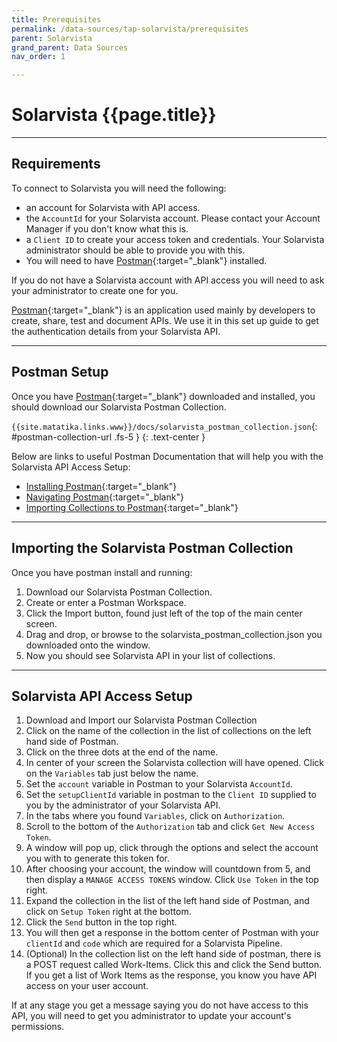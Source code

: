 ```yaml
---
title: Prerequisites
permalink: /data-sources/tap-solarvista/prerequisites
parent: Solarvista
grand_parent: Data Sources
nav_order: 1

---
```


# Solarvista {{page.title}}

---

## Requirements

To connect to Solarvista you will need the following:
 - an account for Solarvista with API access.
 - the `AccountId` for your Solarvista account.  Please contact your Account Manager if you don't know what this is.
 - a `Client ID` to create your access token and credentials. Your Solarvista administrator should be able to provide you with this.
 - You will need to have [Postman](https://www.postman.com/){:target="_blank"} installed.

If you do not have a Solarvista account with API access you will need to ask your administrator to create one for you.

[Postman](https://www.postman.com/){:target="_blank"} is an application used mainly by developers to create, share, test and document APIs. We use it in this set up guide to get the authentication details from your Solarvista API.

---

## Postman Setup

Once you have [Postman](https://www.postman.com/){:target="_blank"} downloaded and installed, you should download our Solarvista Postman Collection.

`{{site.matatika.links.www}}/docs/solarvista_postman_collection.json`{: #postman-collection-url .fs-5 }
{: .text-center }

Below are links to useful Postman Documentation that will help you with the Solarvista API Access Setup:
- [Installing Postman](https://learning.postman.com/docs/getting-started/installation-and-updates/){:target="_blank"}
- [Navigating Postman](https://learning.postman.com/docs/getting-started/navigating-postman/){:target="_blank"}
- [Importing Collections to Postman](https://learning.postman.com/docs/getting-started/importing-and-exporting-data/){:target="_blank"}

---

## Importing the Solarvista Postman Collection

Once you have postman install and running:

1. Download our Solarvista Postman Collection.
2. Create or enter a Postman Workspace.
3. Click the Import button, found just left of the top of the main center screen.
4. Drag and drop, or browse to the solarvista_postman_collection.json you downloaded onto the window.
5. Now you should see Solarvista API in your list of collections.

---

## Solarvista API Access Setup

1. Download and Import our Solarvista Postman Collection
1. Click on the name of the collection in the list of collections on the left hand side of Postman.
2. Click on the three dots at the end of the name.
3. In center of your screen the Solarvista collection will have opened. Click on the `Variables` tab just below the name.
4. Set the `account` variable in Postman to your Solarvista `AccountId`.
5. Set the `setupClientId` variable in postman to the `Client ID` supplied to you by the administrator of your Solarvista API.
6. In the tabs where you found `Variables`, click on `Authorization`.
7. Scroll to the bottom of the `Authorization` tab and click `Get New Access Token`.
8. A window will pop up, click through the options and select the account you with to generate this token for.
9. After choosing your account, the window will countdown from 5, and then display a `MANAGE ACCESS TOKENS` window. Click `Use Token` in the top right.
10. Expand the collection in the list of the left hand side of Postman, and click on `Setup Token` right at the bottom.
11. Click the `Send` button in the top right.
12. You will then get a response in the bottom center of Postman with your `clientId` and `code` which are required for a Solarvista Pipeline.
13. (Optional) In the collection list on the left hand side of postman, there is a POST request called Work-Items. Click this and click the Send button. If you get a list of Work Items as the response, you know you have API access on your user account.

If at any stage you get a message saying you do not have access to this API, you will need to get you administrator to update your account's permissions.
